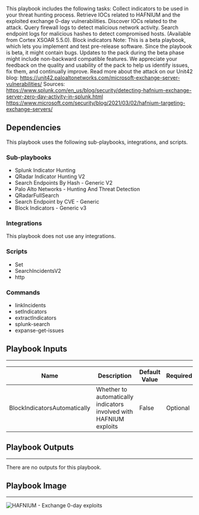 This playbook includes the following tasks:
Collect indicators to be used in your threat hunting process. Retrieve IOCs related to HAFNIUM and the exploited exchange 0-day vulnerabilities. Discover IOCs related to the attack. Query firewall logs to detect malicious network activity. Search endpoint logs for malicious hashes to detect compromised hosts. (Available from Cortex XSOAR 5.5.0). Block indicators Note: This is a beta playbook, which lets you implement and test pre-release software. Since the playbook is beta, it might contain bugs. Updates to the pack during the beta phase might include non-backward compatible features. We appreciate your feedback on the quality and usability of the pack to help us identify issues, fix them, and continually improve. Read more about the attack on our Unit42 blog: https://unit42.paloaltonetworks.com/microsoft-exchange-server-vulnerabilities/ Sources: https://www.splunk.com/en_us/blog/security/detecting-hafnium-exchange-server-zero-day-activity-in-splunk.html https://www.microsoft.com/security/blog/2021/03/02/hafnium-targeting-exchange-servers/

## Dependencies

This playbook uses the following sub-playbooks, integrations, and scripts.

### Sub-playbooks

* Splunk Indicator Hunting
* QRadar Indicator Hunting V2
* Search Endpoints By Hash - Generic V2
* Palo Alto Networks - Hunting And Threat Detection
* QRadarFullSearch
* Search Endpoint by CVE - Generic
* Block Indicators - Generic v3

### Integrations

This playbook does not use any integrations.

### Scripts

* Set
* SearchIncidentsV2
* http

### Commands

* linkIncidents
* setIndicators
* extractIndicators
* splunk-search
* expanse-get-issues

## Playbook Inputs

---

| **Name** | **Description** | **Default Value** | **Required** |
| --- | --- | --- | --- |
| BlockIndicatorsAutomatically | Whether to automatically indicators involved with HAFNIUM exploits | False | Optional |

## Playbook Outputs

---
There are no outputs for this playbook.

## Playbook Image

---

![HAFNIUM - Exchange 0-day exploits](../doc_files/HAFNIUM_-_Exchange_0-day_exploits_6.png)
